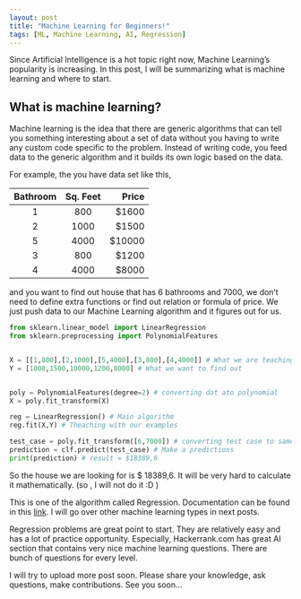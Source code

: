 ```yaml
---
layout: post
title: "Machine Learning for Beginners!"
tags: [ML, Machine Learning, AI, Regression]
---
```



Since Artificial Intelligence is a hot topic right now, Machine Learning’s popularity is increasing. In this post, I will be summarizing what is machine learning and where to start.


## What is machine learning?


Machine learning is the idea that there are generic algorithms that can tell you something interesting about a set of data without you having to write any custom code specific to the problem. Instead of writing code, you feed data to the generic algorithm and it builds its own logic based on the data.

For example, the you have data set like this,


| Bathroom        | Sq. Feet    | Price  |
| :-------------: |:-------------:| -----:|
| 1     |800     |  $1600 |
| 2     | 1000   |  $1500 |
| 5     | 4000   |    $10000 |
| 3     | 800    |    $1200 |
| 4     | 4000   |    $8000 |



and you want to find out house that has 6 bathrooms and 7000, we don’t need to define extra functions or find out relation or formula of price. We just push data to our Machine Learning algorithm and it figures out for us.


``` python
from sklearn.linear_model import LinearRegression  
from sklearn.preprocessing import PolynomialFeatures


X = [[1,800],[2,1000],[5,4000],[3,800],[4,4000]] # What we are teaching with (#Bathroom, sq.feet)
Y = [1000,1500,10000,1200,8000] # What we want to find out 


poly = PolynomialFeatures(degree=2) # converting dat ato polynomial 
X = poly.fit_transform(X)

reg = LinearRegression() # Main algorithm 
reg.fit(X,Y) # Theaching with our examples

test_case = poly.fit_transform([6,7000]) # converting test case to same format as our training cases
prediction = clf.predict(test_case) # Make a predictions 
print(prediction) # result = $18389,6

```

So the house we are looking for is $ 18389,6. It will be very hard to calculate it mathematically. (so , I will not do it :D )

This is one of the algorithm called Regression. Documentation can be found in this [link](http://scikit-learn.org/stable/modules/linear_model.html ). I will go over other machine learning types in next posts.

Regression problems are great point to start. They are relatively easy and has a lot of practice opportunity. Especially, Hackerrank.com has great AI section that contains very nice machine learning questions. There are bunch of questions for every level.

I will try to upload more post soon. Please share your knowledge, ask questions, make contributions. See you soon…
